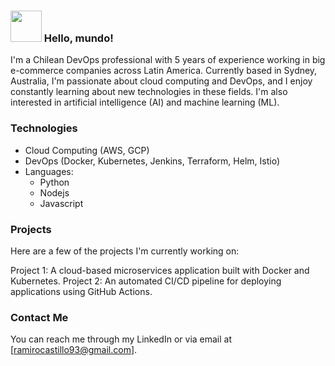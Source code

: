 ### <img src="https://raw.githubusercontent.com/FortAwesome/Font-Awesome/6.x/svgs/solid/crown.svg" width="50" height="50">  Hello, mundo!
I'm a Chilean DevOps professional with 5 years of experience working in big e-commerce companies across Latin America. Currently based in Sydney, Australia, I'm passionate about cloud computing and DevOps, and I enjoy constantly learning about new technologies in these fields. I'm also interested in artificial intelligence (AI) and machine learning (ML).

<!-- ## Articles
I'm actively writing articles on cloud computing and DevOps, as well as other topics that interest me. Check out my blog to read my latest articles.
https://iamramiro.io -->

### Technologies
- Cloud Computing (AWS, GCP)
- DevOps (Docker, Kubernetes, Jenkins, Terraform, Helm, Istio)
- Languages:
    - Python
    - Nodejs
    - Javascript

### Projects
Here are a few of the projects I'm currently working on:

Project 1: A cloud-based microservices application built with Docker and Kubernetes.
Project 2: An automated CI/CD pipeline for deploying applications using GitHub Actions.

### Contact Me
You can reach me through my LinkedIn or via email at [ramirocastillo93@gmail.com].